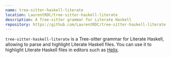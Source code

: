 ```yaml
---
name: tree-sitter-haskell-literate
location: LaurentRDC/tree-sitter-haskell-literate
description: A Tree-sitter grammar for Literate Haskell
repository: https://github.com/LaurentRDC/tree-sitter-haskell-literate
---
```


`tree-sitter-haskell-literate` is a Tree-sitter grammar for Literate Haskell, allowing to parse and highlight Literate Haskell files. You can use it to highlight Literate Haskell files in editors such as [Helix](https://helix-editor.com).
